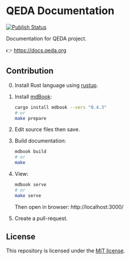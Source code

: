 # QEDA Documentation

[![Publish Status](https://github.com/qeda/docs.qeda.org/workflows/Publish/badge.svg)](https://github.com/qeda/docs.qeda.org/actions)

Documentation for QEDA project.

:point_right: https://docs.qeda.org

## Contribution

0. Install Rust language using [rustup](https://rustup.rs/).

1. Install [mdBook](https://github.com/rust-lang/mdBook):

    ```bash
    cargo install mdbook --vers "0.4.3"
    # or
    make prepare
    ```

2. Edit source files then save.

3. Build documentation:

    ```bash
    mdbook build
    # or
    make
    ```

4. View:

    ```bash
    mdbook serve
    # or
    make serve
    ```

    Then open in browser: http://localhost:3000/

5. Create a pull-request.

## License

This repository is licensed under the [MIT license](LICENSE).
